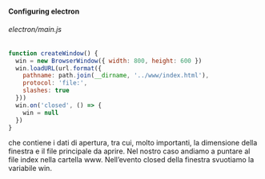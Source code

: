 #### Configuring electron

###### electron/main.js

```javascript
function createWindow() {
  win = new BrowserWindow({ width: 800, height: 600 })
  win.loadURL(url.format({
    pathname: path.join(__dirname, '../www/index.html'),
    protocol: 'file:',
    slashes: true
  }))
  win.on('closed', () => {
    win = null
  })
}
```

<aside class="notes">
che contiene i dati di apertura, tra cui, molto importanti, la dimensione della finestra e il file principale da aprire. Nel nostro caso andiamo a puntare al file index nella cartella www. Nell’evento closed della finestra svuotiamo la variabile win.
</aside>
